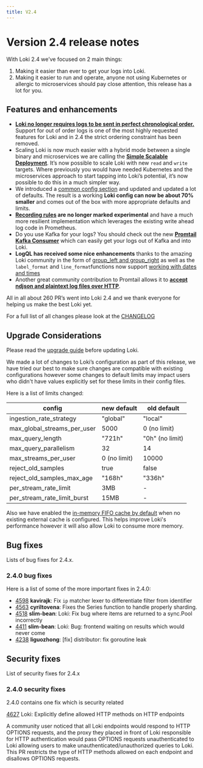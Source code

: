 ```yaml
---
title: V2.4
---
```


# Version 2.4 release notes

With Loki 2.4 we’ve focused on 2 main things:

1. Making it easier than ever to get your logs into Loki. 
2. Making it easier to run and operate, anyone not using Kubernetes or allergic to microservices should pay close attention, this release has a lot for you.

## Features and enhancements

* [**Loki no longer requires logs to be sent in perfect chronological order.**](../../configuration/#accept-out-of-order-writes) Support for out of order logs is one of the most highly requested features for Loki and in 2.4 the strict ordering constraint has been removed.
* Scaling Loki is now much easier with a hybrid mode between a single binary and microservices we are calling the [**Simple Scalable Deployment**](../../fundamentals/architecture/#modes-of-operation). It’s now possible to scale Loki with new `read` and `write` targets. Where previously you would have needed Kubernetes and the microservices approach to start tapping into Loki’s potential, it’s now possible to do this in a much simpler way.
* We introduced a [common config section](../../configuration/#common_config) and updated and updated a lot of defaults. The result is a working **Loki config can now be about 70% smaller** and comes out of the box with more appropriate defaults and limits.
* **[Recording rules](../../rules/#recording-rules) are no longer marked experimental** and have a much more resilient implementation which leverages the existing write ahead log code in Prometheus.
* Do you use Kafka for your logs? You should check out the new [**Promtail Kafka Consumer**](../../clients/promtail/scraping/#kafka) which can easily get your logs out of Kafka and into Loki.
* **LogQL has received some nice enhancements** thanks to the amazing Loki community in the form of [group_left and group_right](../../logql/#many-to-one-and-one-to-many-vector-matches) as well as  the `label_format` and `line_format`functions now support [working with dates and times](../../logql/template_functions/#now)
* Another great community contribution to Promtail allows it to [**accept ndjson and plaintext log files over HTTP**](../../clients/promtail/configuration/#loki_push_api).

All in all about 260 PR’s went into Loki 2.4 and we thank everyone for helping us make the best Loki yet.

For a full list of all changes please look at the [CHANGELOG](https://github.com/grafana/loki/blob/main/CHANGELOG.md#240-20211105)

## Upgrade Considerations

Please read the [upgrade guide](../../upgrading/#240) before updating Loki.

We made a lot of changes to Loki’s configuration as part of this release, we have tried our best to make sure changes are compatible with existing configurations however some changes to default limits may impact users who didn't have values explicitly set for these limits in their config files.

Here is a list of limits changed:

| config | new default | old default |
| --- | --- | --- |
| ingestion_rate_strategy | "global" | "local" |
| max_global_streams_per_user | 5000 | 0 (no limit) |
| max_query_length | "721h" | "0h" (no limit) |
| max_query_parallelism | 32 | 14 |
| max_streams_per_user | 0 (no limit) | 10000 |
| reject_old_samples | true | false |
| reject_old_samples_max_age | "168h" | "336h" |
| per_stream_rate_limit | 3MB | - |
| per_stream_rate_limit_burst | 15MB | - |

Also we have enabled the [in-memory FIFO cache by default](https://github.com/grafana/loki/pull/4519) when no existing external cache is configured. This helps improve Loki's performance however it will also allow Loki to consume more memory.

## Bug fixes

Lists of bug fixes for 2.4.x.

### 2.4.0 bug fixes

Here is a list of some of the more important fixes in 2.4.0:

* [4598](https://github.com/grafana/loki/pull/4598) **kavirajk**: Fix `ip` matcher lexer to differentiate filter from identifier
* [4563](https://github.com/grafana/loki/pull/4563) **cyriltovena**: Fixes the Series function to handle properly sharding.
* [4518](https://github.com/grafana/loki/pull/4518) **slim-bean**: Loki: Fix bug where items are returned to a sync.Pool incorrectly
* [4411](https://github.com/grafana/loki/pull/4411) **slim-bean**: Loki: Bug: frontend waiting on results which would never come
* [4238](https://github.com/grafana/loki/pull/4238) **liguozhong**: [fix] distributor: fix goroutine leak

## Security fixes

List of security fixes for 2.4.x

### 2.4.0 security fixes

2.4.0 contains one fix which is security related

[4627](https://github.com/grafana/loki/pull/4627) Loki: Explicitly define allowed HTTP methods on HTTP endpoints

A community user noticed that all Loki endpoints would respond to HTTP OPTIONS requests, and the proxy they placed in front of Loki responsible for HTTP authentication would pass OPTIONS requests unauthenticated to Loki allowing users to make unauthenticated/unauthorized queries to Loki. This PR restricts the type of HTTP methods allowed on each endpoint and disallows OPTIONS requests.

